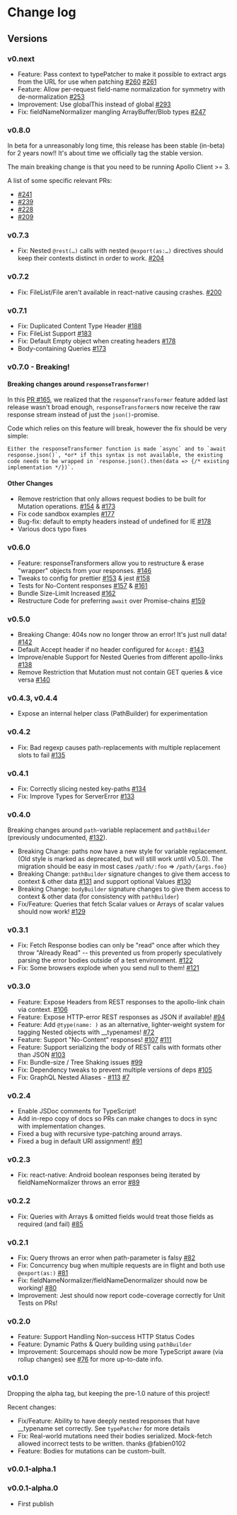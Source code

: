 # Change log

## Versions

### v0.next

* Feature: Pass context to typePatcher to make it possible to extract args from the URL for use when patching [#260](https://github.com/apollographql/apollo-link-rest/pull/260) [#261](https://github.com/apollographql/apollo-link-rest/pull/261)
* Feature: Allow per-request field-name normalization for symmetry with de-normalization [#253](https://github.com/apollographql/apollo-link-rest/pull/253)
* Improvement: Use globalThis instead of global [#293](https://github.com/apollographql/apollo-link-rest/pull/293)
* Fix: fieldNameNormalizer mangling ArrayBuffer/Blob types [#247](https://github.com/apollographql/apollo-link-rest/pull/247)

### v0.8.0

In beta for a unreasonably long time, this release has been stable (in-beta) for 2 years now!! It's about time we officially tag the stable version.

The main breaking change is that you need to be running Apollo Client >= 3.

A list of some specific relevant PRs:

* [#241](https://github.com/apollographql/apollo-link-rest/pull/241)
* [#239](https://github.com/apollographql/apollo-link-rest/pull/239)
* [#228](https://github.com/apollographql/apollo-link-rest/pull/228)
* [#209](https://github.com/apollographql/apollo-link-rest/pull/209)

### v0.7.3

* Fix: Nested `@rest(…)` calls with nested `@export(as:…)` directives should keep their contexts distinct in order to work. [#204](https://github.com/apollographql/apollo-link-rest/pull/204)

### v0.7.2

* Fix: FileList/File aren't available in react-native causing crashes. [#200](https://github.com/apollographql/apollo-link-rest/pull/200)

### v0.7.1

* Fix: Duplicated Content Type Header [#188](https://github.com/apollographql/apollo-link-rest/pull/188)
* Fix: FileList Support [#183](https://github.com/apollographql/apollo-link-rest/pull/183)
* Fix: Default Empty object when creating headers [#178](https://github.com/apollographql/apollo-link-rest/pull/178)
* Body-containing Queries [#173](https://github.com/apollographql/apollo-link-rest/pull/173)

### v0.7.0 - Breaking!

#### Breaking changes around `responseTransformer!`

In this [PR #165](https://github.com/apollographql/apollo-link-rest/pull/165), we realized that the `responseTransformer` feature added last release wasn't broad enough, `responseTransformer`s now receive the raw response stream instead of just the `json()`-promise.

Code which relies on this feature will break, however the fix should be very simple:

    Either the responseTransformer function is made `async` and to `await response.json()`, *or* if this syntax is not available, the existing code needs to be wrapped in `response.json().then(data => {/* existing implementation */})`.

#### Other Changes

* Remove restriction that only allows request bodies to be built for Mutation operations. [#154](https://github.com/apollographql/apollo-link-rest/issues/154) & [#173](https://github.com/apollographql/apollo-link-rest/pull/173)
* Fix code sandbox examples [#177](https://github.com/apollographql/apollo-link-rest/pull/177)
* Bug-fix: default to empty headers instead of undefined for IE [#178](https://github.com/apollographql/apollo-link-rest/pull/178)
* Various docs typo fixes


### v0.6.0

* Feature: responseTransformers allow you to restructure & erase "wrapper" objects from your responses. [#146](https://github.com/apollographql/apollo-link-rest/pull/146)
* Tweaks to config for prettier [#153](https://github.com/apollographql/apollo-link-rest/pull/153) & jest [#158](https://github.com/apollographql/apollo-link-rest/pull/158)
* Tests for No-Content responses [#157](https://github.com/apollographql/apollo-link-rest/pull/157) & [#161](https://github.com/apollographql/apollo-link-rest/pull/161)
* Bundle Size-Limit Increased [#162](https://github.com/apollographql/apollo-link-rest/pull/162)
* Restructure Code for preferring `await` over Promise-chains [#159](https://github.com/apollographql/apollo-link-rest/pull/159)

### v0.5.0

* Breaking Change: 404s now no longer throw an error! It's just null data! [#142](https://github.com/apollographql/apollo-link-rest/pull/142)
* Default Accept header if no header configured for `Accept:` [#143](https://github.com/apollographql/apollo-link-rest/pull/143)
* Improve/enable Support for Nested Queries from different apollo-links [#138](https://github.com/apollographql/apollo-link-rest/pull/138)
* Remove Restriction that Mutation must not contain GET queries & vice versa [#140](https://github.com/apollographql/apollo-link-rest/issues/140)

### v0.4.3, v0.4.4

* Expose an internal helper class (PathBuilder) for experimentation

### v0.4.2

* Fix: Bad regexp causes path-replacements with multiple replacement slots to fail [#135](https://github.com/apollographql/apollo-link-rest/issues/135)

### v0.4.1

* Fix: Correctly slicing nested key-paths [#134](https://github.com/apollographql/apollo-link-rest/issues/134)
* Fix: Improve Types for ServerError [#133](https://github.com/apollographql/apollo-link-rest/pull/133)

### v0.4.0

Breaking changes around `path`-variable replacement and `pathBuilder` (previously undocumented, [#132](https://github.com/apollographql/apollo-link-rest/issues/132)).

* Breaking Change: paths now have a new style for variable replacement. (Old style is marked as deprecated, but will still work until v0.5.0). The migration should be easy in most cases `/path/:foo` => `/path/{args.foo}`
* Breaking Change: `pathBuilder` signature changes to give them access to context & other data [#131](https://github.com/apollographql/apollo-link-rest/issues/131) and support optional Values [#130](https://github.com/apollographql/apollo-link-rest/issues/130)
* Breaking Change: `bodyBuilder` signature changes to give them access to context & other data (for consistency with `pathBuilder`)
* Fix/Feature: Queries that fetch Scalar values or Arrays of scalar values should now work! [#129](https://github.com/apollographql/apollo-link-rest/issues/129)

### v0.3.1

* Fix: Fetch Response bodies can only be "read" once after which they throw "Already Read" -- this prevented us from properly speculatively parsing the error bodies outside of a test environment. [#122](https://github.com/apollographql/apollo-link-rest/issues/122)
* Fix: Some browsers explode when you send null to them! [#121](https://github.com/apollographql/apollo-link-rest/issues/121#issuecomment-396049677)

### v0.3.0

* Feature: Expose Headers from REST responses to the apollo-link chain via context. [#106](https://github.com/apollographql/apollo-link-rest/issues/106)
* Feature: Expose HTTP-error REST responses as JSON if available! [#94](https://github.com/apollographql/apollo-link-rest/issues/94)
* Feature: Add `@type(name: )` as an alternative, lighter-weight system for tagging Nested objects with \_\_typenames! [#72](https://github.com/apollographql/apollo-link-rest/issues/72)
* Feature: Support "No-Content" responses! [#107](https://github.com/apollographql/apollo-link-rest/pull/107) [#111](https://github.com/apollographql/apollo-link-rest/pull/111)
* Feature: Support serializing the body of REST calls with formats other than JSON [#103](https://github.com/apollographql/apollo-link-rest/pull/103)
* Fix: Bundle-size / Tree Shaking issues [#99](https://github.com/apollographql/apollo-link-rest/issues/99)
* Fix: Dependency tweaks to prevent multiple versions of deps [#105](https://github.com/apollographql/apollo-link-rest/issues/105)
* Fix: GraphQL Nested Aliases - [#113](https://github.com/apollographql/apollo-link-rest/pull/113) [#7](https://github.com/apollographql/apollo-link-rest/issues/7)

### v0.2.4

* Enable JSDoc comments for TypeScript!
* Add in-repo copy of docs so PRs can make changes to docs in sync with implementation changes.
* Fixed a bug with recursive type-patching around arrays.
* Fixed a bug in default URI assignment! [#91](https://github.com/apollographql/apollo-link-rest/pull/91)

### v0.2.3

* Fix: react-native: Android boolean responses being iterated by fieldNameNormalizer throws an error [#89](https://github.com/apollographql/apollo-link-rest/issues/89)

### v0.2.2

* Fix: Queries with Arrays & omitted fields would treat those fields as required (and fail) [#85](https://github.com/apollographql/apollo-link-rest/issues/85)

### v0.2.1

* Fix: Query throws an error when path-parameter is falsy [#82](https://github.com/apollographql/apollo-link-rest/issues/82)
* Fix: Concurrency bug when multiple requests are in flight and both use `@export(as:)` [#81](https://github.com/apollographql/apollo-link-rest/issues/81)
* Fix: fieldNameNormalizer/fieldNameDenormalizer should now be working! [#80](https://github.com/apollographql/apollo-link-rest/issues/80)
* Improvement: Jest should now report code-coverage correctly for Unit Tests on PRs!

### v0.2.0

* Feature: Support Handling Non-success HTTP Status Codes
* Feature: Dynamic Paths & Query building using `pathBuilder`
* Improvement: Sourcemaps should now be more TypeScript aware (via rollup changes) see [#76](https://github.com/apollographql/apollo-link-rest/issues/76) for more up-to-date info.

### v0.1.0

Dropping the alpha tag, but keeping the pre-1.0 nature of this project!

Recent changes:

* Fix/Feature: Ability to have deeply nested responses that have \_\_typename set correctly. See `typePatcher` for more details
* Fix: Real-world mutations need their bodies serialized. Mock-fetch allowed incorrect tests to be written. thanks @fabien0102
* Feature: Bodies for mutations can be custom-built.

### v0.0.1-alpha.1

### v0.0.1-alpha.0

* First publish
